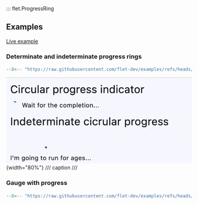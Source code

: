 ::: flet.ProgressRing

## Examples

[Live example](https://flet-controls-gallery.fly.dev/displays/progressring)

### Determinate and indeterminate progress rings

```python
--8<-- "https://raw.githubusercontent.com/flet-dev/examples/refs/heads/v1-docs/python/controls/progress-ring/determinate-and-indeterminate.py"
```

![determinate-and-indeterminate](https://raw.githubusercontent.com/flet-dev/examples/v1-docs/python/controls/progress-ring/media/determinate-and-indeterminate.gif){width="80%"}
/// caption
///

### Gauge with progress

```python
--8<-- "https://raw.githubusercontent.com/flet-dev/examples/refs/heads/v1-docs/python/controls/progress-ring/gauge-with-progress.py"
```


